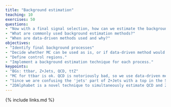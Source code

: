 ```yaml
---
title: "Background estimation"
teaching: 10
exercises: 50
questions:
- "Now with a final signal selection, how can we estimate the backgrounds?"
- "What are commonly used background estimation methods?"
- "When are data-driven methods used and why?"
objectives:
- "Identify final background processes"
- "Decide whether MC can be used as is, or if data-driven method would be better."
- "Define control regions."
- "Implement a background estimation technique for each process."
keypoints:
- "BGs: ttbar, Z+Jets, QCD, ttZ"
- "MC for ttbar is ok. QCD is notoriously bad, so we use data-driven methods." 
- "Since we are confusing the 'jets' part of Z+Jets with a top in the SR, this corner of the simulation suffers from the same aches as QCD and we also use a data-driven technique."
- "2DAlphabet is a novel technique to simultaneously estimate QCD and Z+Jets backgrounds."
---
```


{% include links.md %}

